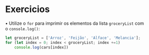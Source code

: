 # Exercicios

• Utilize o `for` para imprimir os elementos da lista `groceryList` com o `console.log()`:

```jsx
let groceryList = ['Arroz', 'Feijão', 'Alface', 'Melancia'];
for (let index = 0; index < groceryList; index +=1)
	console.log(cars[index])
```